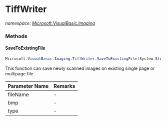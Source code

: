 ﻿# TiffWriter
_namespace: [Microsoft.VisualBasic.Imaging](./index.md)_





### Methods

#### SaveToExistingFile
```csharp
Microsoft.VisualBasic.Imaging.TiffWriter.SaveToExistingFile(System.String,System.Drawing.Image[],System.String)
```
This function can save newly scanned images on existing single page or multipage file

|Parameter Name|Remarks|
|--------------|-------|
|fileName|-|
|bmp|-|
|type|-|



